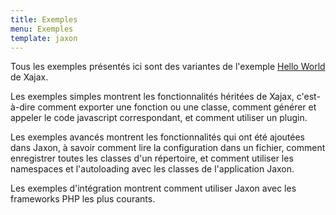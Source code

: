 ```yaml
---
title: Exemples
menu: Exemples
template: jaxon
---
```


Tous les exemples présentés ici sont des variantes de l'exemple [Hello World](https://github.com/Xajax/Xajax/blob/master/examples/helloworld.php?target=_blank) de Xajax.

Les exemples simples montrent les fonctionnalités héritées de Xajax, c'est-à-dire comment exporter une fonction ou une classe, comment générer et appeler le code javascript correspondant, et comment utiliser un plugin.

Les exemples avancés montrent les fonctionnalités qui ont été ajoutées dans Jaxon, à savoir comment lire la configuration dans un fichier, comment enregistrer toutes les classes d'un répertoire, et comment utiliser les namespaces et l'autoloading avec les classes de l'application Jaxon.

Les exemples d'intégration montrent comment utiliser Jaxon avec les frameworks PHP les plus courants.

